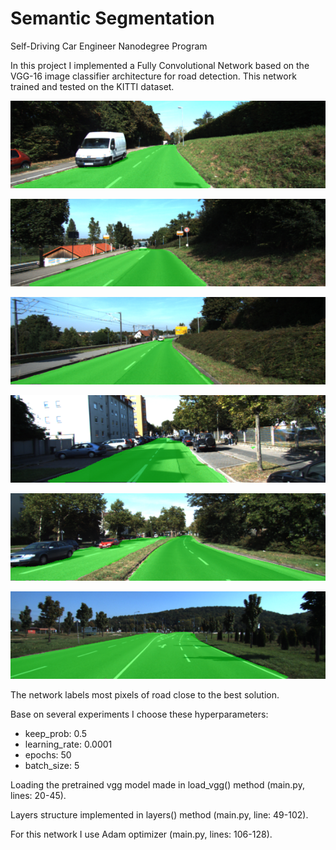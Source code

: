 # Semantic Segmentation
Self-Driving Car Engineer Nanodegree Program
   
In this project I implemented a Fully Convolutional Network based on the VGG-16 image classifier architecture for road detection.
This network trained and tested on the KITTI dataset.

![alt text][image1]

![alt text][image2]

![alt text][image3]

![alt text][image4]

![alt text][image5]

![alt text][image6]

The network labels most pixels of road close to the best solution.

Base on several experiments I choose these hyperparameters:
- keep_prob: 0.5
- learning_rate: 0.0001
- epochs: 50
- batch_size: 5

Loading the pretrained vgg model made in load_vgg() method (main.py, lines: 20-45). 

Layers structure implemented in layers() method (main.py, line: 49-102).

For this network I use Adam optimizer (main.py, lines: 106-128).

[//]: # (Image References)
[image1]: ./images/example_1.png
[image2]: ./images/example_2.png
[image3]: ./images/example_3.png
[image4]: ./images/example_4.png
[image5]: ./images/example_5.png
[image6]: ./images/example_6.png